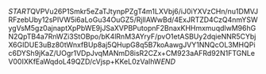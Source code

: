 $START$QVPVu26P1Smkr5eZaTJtynpPZgT4m1LXVbj6/iJ0iYXVzCHn/nu1DMVJRFzebUby12sPIVW5i6aLoGu34OuGZ5/RjllAWwBd/4ExJRTZD4CzQ4nmYSWygVsM5gz0ajnaptXpPbWE9jJSaXVPBPutopnF2BnaxKHHmxmuqdlwM96hGN2QpTB4a7RnWZi3StOBpo/bK4lRnM3AYryF/pvO1etASBUy2dqieNNR5CYbjX6GIDUE3uBz80tWnxfBUp8aj5QHupG8q5B7koAawgJVY1NNQcOL3MHQPic6DYSh9jKaZ/UOgr1VDpJvqMANmD8isR2CZx+CM923aAFRd92N1FTGNLeV00IXKfEaWqdoL49QZD/cVjsp+KKeL0zVaIhW$END$